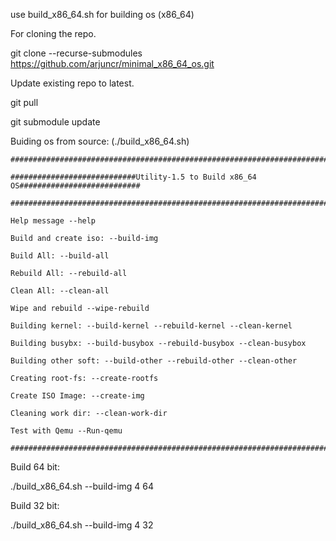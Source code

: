 use build_x86_64.sh for building os (x86_64)

For cloning the repo.

git clone --recurse-submodules https://github.com/arjuncr/minimal_x86_64_os.git

Update existing repo to latest.

git pull

git submodule update

Buiding os from source: (./build_x86_64.sh)
```
###################################################################################################

############################Utility-1.5 to Build x86_64 OS###########################

###################################################################################################

Help message --help

Build and create iso: --build-img

Build All: --build-all

Rebuild All: --rebuild-all

Clean All: --clean-all

Wipe and rebuild --wipe-rebuild

Building kernel: --build-kernel --rebuild-kernel --clean-kernel

Building busybx: --build-busybox --rebuild-busybox --clean-busybox

Building other soft: --build-other --rebuild-other --clean-other

Creating root-fs: --create-rootfs

Create ISO Image: --create-img

Cleaning work dir: --clean-work-dir

Test with Qemu --Run-qemu

######################################################################################################
```

Build 64 bit:  

./build_x86_64.sh --build-img 4 64  

Build 32 bit:

./build_x86_64.sh --build-img 4 32    
